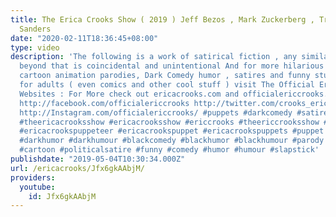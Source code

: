 ```yaml
---
title: The Erica Crooks Show ( 2019 ) Jeff Bezos , Mark Zuckerberg , Trump and Bernie
  Sanders
date: "2020-02-11T18:36:45+08:00"
type: video
description: 'The following is a work of satirical fiction , any similarity to anything
  beyond that is coincidental and unintentional And for more hilarious puppets and
  cartoon animation parodies, Dark Comedy humor , satires and funny stupid videos
  for adults ( even comics and other cool stuff ) visit The Official Erica Crooks
  Websites : For More check out ericacrooks.com and officialericcrooks.com today !
  http://facebook.com/officialericcrooks http://twitter.com/crooks_erica http://youtube.com/user/officialericcrooks
  http://Instagram.com/officialericcrooks/ #puppets #darkcomedy #satire #ericacrooks
  #theericacrooksshow #ericacrooksshow #ericcrooks #theericcrooksshow #ericcrooksshow
  #ericacrookspuppeteer #ericacrookspuppet #ericacrookspuppets #puppet #puppetry #adultpuppetry
  #darkhumor #darkhumour #blackcomedy #blackhumor #blackhumour #parody #parodies #cartoons
  #cartoon #politicalsatire #funny #comedy #humor #humour #slapstick'
publishdate: "2019-05-04T10:30:34.000Z"
url: /ericacrooks/Jfx6gkAAbjM/
providers:
  youtube:
    id: Jfx6gkAAbjM
---
```

